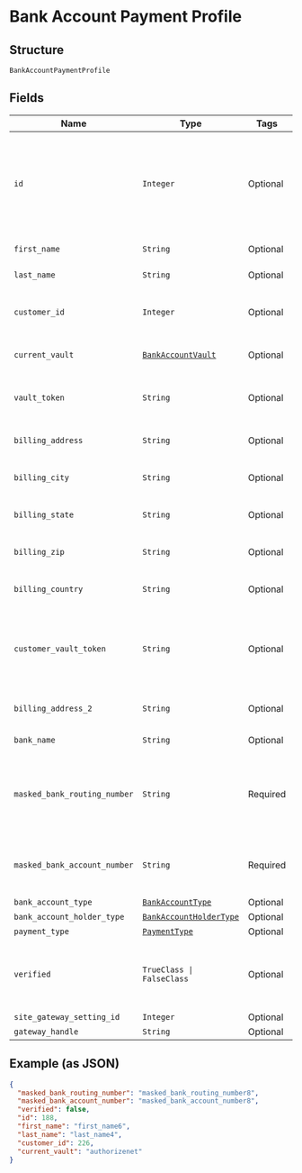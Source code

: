 
# Bank Account Payment Profile

## Structure

`BankAccountPaymentProfile`

## Fields

| Name | Type | Tags | Description |
|  --- | --- | --- | --- |
| `id` | `Integer` | Optional | The Chargify-assigned ID of the stored bank account. This value can be used as an input to payment_profile_id when creating a subscription, in order to re-use a stored payment profile for the same customer |
| `first_name` | `String` | Optional | The first name of the bank account holder |
| `last_name` | `String` | Optional | The last name of the bank account holder |
| `customer_id` | `Integer` | Optional | The Chargify-assigned id for the customer record to which the bank account belongs |
| `current_vault` | [`BankAccountVault`](../../doc/models/bank-account-vault.md) | Optional | The vault that stores the payment profile with the provided vault_token. |
| `vault_token` | `String` | Optional | The “token” provided by your vault storage for an already stored payment profile |
| `billing_address` | `String` | Optional | The current billing street address for the bank account |
| `billing_city` | `String` | Optional | The current billing address city for the bank account |
| `billing_state` | `String` | Optional | The current billing address state for the bank account |
| `billing_zip` | `String` | Optional | The current billing address zip code for the bank account |
| `billing_country` | `String` | Optional | The current billing address country for the bank account |
| `customer_vault_token` | `String` | Optional | (only for Authorize.Net CIM storage): the customerProfileId for the owner of the customerPaymentProfileId provided as the vault_token. |
| `billing_address_2` | `String` | Optional | The current billing street address, second line, for the bank account |
| `bank_name` | `String` | Optional | The bank where the account resides |
| `masked_bank_routing_number` | `String` | Required | A string representation of the stored bank routing number with all but the last 4 digits marked with X’s (i.e. ‘XXXXXXX1111’). payment_type will be bank_account |
| `masked_bank_account_number` | `String` | Required | A string representation of the stored bank account number with all but the last 4 digits marked with X’s (i.e. ‘XXXXXXX1111’) |
| `bank_account_type` | [`BankAccountType`](../../doc/models/bank-account-type.md) | Optional | Defaults to checking |
| `bank_account_holder_type` | [`BankAccountHolderType`](../../doc/models/bank-account-holder-type.md) | Optional | Defaults to personal |
| `payment_type` | [`PaymentType`](../../doc/models/payment-type.md) | Optional | - |
| `verified` | `TrueClass \| FalseClass` | Optional | denotes whether a bank account has been verified by providing the amounts of two small deposits made into the account<br>**Default**: `false` |
| `site_gateway_setting_id` | `Integer` | Optional | - |
| `gateway_handle` | `String` | Optional | - |

## Example (as JSON)

```json
{
  "masked_bank_routing_number": "masked_bank_routing_number8",
  "masked_bank_account_number": "masked_bank_account_number8",
  "verified": false,
  "id": 188,
  "first_name": "first_name6",
  "last_name": "last_name4",
  "customer_id": 226,
  "current_vault": "authorizenet"
}
```

